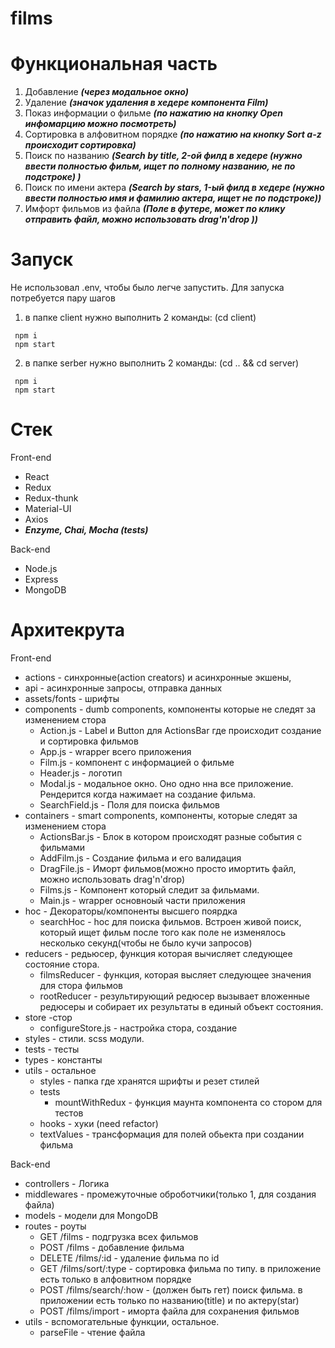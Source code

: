 # films

# Функциональная часть
1. Добавление ***(через модальное окно)***
2. Удаление ***(значок удаления в хедере компонента Film)***
3. Показ информации о фильме  ***(по нажатию на кнопку Open инфомарцию можно посмотреть)***
4. Сортировка в алфовитном порядке ***(по нажатию на кнопку Sort a-z происходит сортировка)***
5. Поиск по названию ***(Search by title, 2-ой филд в хедере (нужно ввести полностью фильм, ищет по полному названию, не по подстроке) )***
6. Поиск по имени актера ***(Search by stars, 1-ый филд в хедере (нужно ввести полностью имя и фамилию актера, ищет не по подстроке))***
7. Имфорт фильмов из файла ***(Поле в футере, может по клику отправить файл, можно использовать drag'n'drop ))***

# Запуск
Не использовал .env, чтобы было легче запустить. Для запуска потребуется пару шагов
1) в папке client нужно выполнить 2 команды: (cd client)

```
 npm i
 npm start
```

2) в папке serber нужно выполнить 2 команды: (cd .. && cd server)

```
 npm i
 npm start
```
# Стек
Front-end

* React
* Redux
* Redux-thunk
* Material-UI
* Axios
* ***Enzyme, Chai, Mocha (tests)***

Back-end
* Node.js
* Express
* MongoDB

# Архитекрута

Front-end

* actions - синхронные(action creators) и асинхронные экшены, 
* api - асинхронные запросы, отправка данных
* assets/fonts - шрифты
* components - dumb components, компоненты которые не следят за изменением стора
    * Action.js - Label и Button для ActionsBar где происходит создание и сортировка фильмов
    * App.js - wrapper всего приложения
    * Film.js - компонент с информацией о фильме
    * Header.js - логотип
    * Modal.js - модальное окно. Оно одно нна все приложение. Рендерится когда нажимает на создание фильма.
    * SearchField.js - Поля для поиска фильмов
* containers - smart components, компоненты, которые следят за изменением стора
    * ActionsBar.js - Блок в котором происходят разные события с фильмами
    * AddFilm.js - Создание фильма и его валидация
    * DragFile.js - Иморт фильмов(можно просто имортить файл, можно использовать drag'n'drop)
    * Films.js - Компонент который следит за фильмами.
    * Main.js - wrapper основноый части приложения
* hoc - Декораторы/компоненты высшего поярдка 
    * searchHoc - hoc для поиска фильмов. Встроен живой поиск, который ищет фильм после того как поле не изменялось несколько секунд(чтобы не было кучи запросов)    
* reducers - редьюсер, функция которая вычисляет следующее состояние стора.
    * filmsReducer - функция, которая высляет следующее значения для стора фильмов
    * rootReducer - результирующий редюсер вызывает вложенные редюсеры и собирает их результаты в единый объект состояния.    
* store -стор
    * сonfigureStore.js - настройка стора, создание
* styles - стили. scss модули.
* tests - тесты
* types - константы
* utils - остальное
    * styles - папка где хранятся шрифты и резет стилей
    * tests 
       * mountWithRedux - функция маунта компонента со стором для тестов 
    * hooks - хуки (need refactor) 
    * textValues - трансформация для полей обьекта при создании фильма

Back-end
* controllers - Логика
* middlewares - промежуточные оброботчики(только 1, для создания файла)
* models - модели для MongoDB
* routes - роуты
    * GET /films - подгрузка всех фильмов
    * POST /films - добавление фильма
    * DELETE /films/:id - удаление фильма по id
    * GET /films/sort/:type - сортировка фильма по типу. в приложение есть только в алфовитном порядке
    * POST /films/search/:how - (должен быть гет) поиск фильма. в приложении есть только по названию(title) и по актеру(star) 
    * POST /films/import - иморта файла для сохранения фильмов
* utils - вспомогательные функции, остальное. 
    * parseFile - чтение файла
